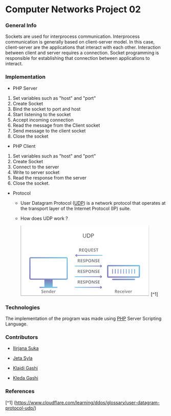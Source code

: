# Computer Networks Project 02
### General Info
Sockets are used for interprocess communication. Interprocess communication is generally based on client-server model. In this case, client-server are the applications that interact with each other. Interaction between client and server requires a connection. 
Socket programming is responsible for establishing that connection between applications to interact.

### Implementation 
   * PHP Server
   1. Set variables such as "host" and "port"
   2. Create Socket
   3. Bind the socket to port and host
   4. Start listening to the socket
   5. Accept incoming connection
   6. Read the message from the Client socket
   7. Send message to the client socket
   8. Close the socket

  * PHP Client
  1. Set variables such as "host" and "port"
  2. Create Socket
  3. Connect to the server
  4. Write to server socket
  5. Read the response from the server
  6. Close the socket.

  * Protocol
       * User Datagram Protocol ([UDP](https://en.wikipedia.org/wiki/User_Datagram_Protocol)) is a network protocol that operates at the transport layer of the              Internet Protocol (IP) suite.
      
       * How does UDP work ?

            ![Alt text](/img/udp.PNG)
            [^1] 
          

### Technologies
The implementation of the program was made using [PHP](https://www.php.net/) Server Scripting Language.


### Contributors 
- [Ilirjana Suka](https://github.com/IlirjanaSuka)

- [Jeta Syla](https://github.com/Jeta-Syla)

- [Klajdi Gashi](https://github.com/KlajdiGashi)

- [Kleda Gashi](https://github.com/kledagashi)

### References
[^1] (https://www.cloudflare.com/learning/ddos/glossary/user-datagram-protocol-udp/)
